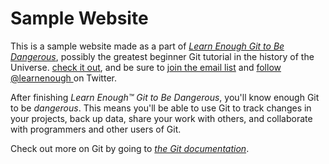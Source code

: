# Sample Website

This is a sample website made as a part of [*Learn Enough Git to Be Dangerous*](http://learnenough.com/git-tutorial), possibly the greatest beginner Git tutorial in the history of the Universe. [check it out](http://learnenough.com/git-tutorial), and be sure to [join the email list](http://learnenough.com/#email_list) and [follow @learnenough
](http://twitter.com/learnenough) on Twitter.

After finishing *Learn Enough™ Git to Be Dangerous*, you'll know enough Git
to be *dangerous*. This means you'll be able to use Git to track changes in
your projects, back up data, share your work with others, and collaborate
with programmers and other users of Git.

Check out more on Git by going to [*the Git documentation*](https://developer.github.com/v3/).

